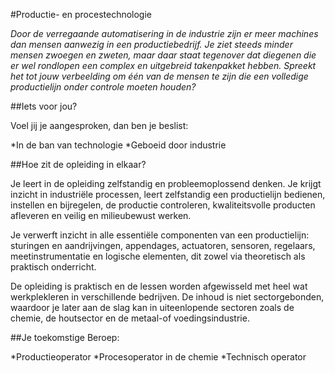 #Productie- en procestechnologie

_Door de verregaande automatisering in de industrie zijn er meer machines dan mensen aanwezig in een productiebedrijf. Je ziet steeds minder mensen zwoegen en zweten, maar daar staat tegenover dat diegenen die er wel rondlopen een complex en uitgebreid takenpakket hebben. Spreekt het tot jouw verbeelding om één van de mensen te zijn die een volledige productielijn onder controle moeten houden?_

##Iets voor jou?

Voel jij je aangesproken, dan ben je beslist:

*In de ban van technologie
*Geboeid door industrie

##Hoe zit de opleiding in elkaar?

Je leert in de opleiding zelfstandig en probleemoplossend denken. Je krijgt inzicht in industriële processen, leert zelfstandig een productielijn bedienen, instellen en bijregelen, de productie controleren, kwaliteitsvolle producten afleveren en veilig en milieubewust werken.

Je verwerft inzicht in alle essentiële componenten van een productielijn: sturingen en aandrijvingen, appendages, actuatoren, sensoren, regelaars, meetinstrumentatie en logische elementen, dit zowel via theoretisch als praktisch onderricht.

De opleiding is praktisch en de lessen worden afgewisseld met heel wat werkplekleren in verschillende bedrijven. De inhoud is niet sectorgebonden, waardoor je later aan de slag kan in uiteenlopende sectoren zoals de chemie, de houtsector en de metaal-of voedingsindustrie.

##Je toekomstige Beroep:

*Productieoperator
*Procesoperator in de chemie
*Technisch operator
